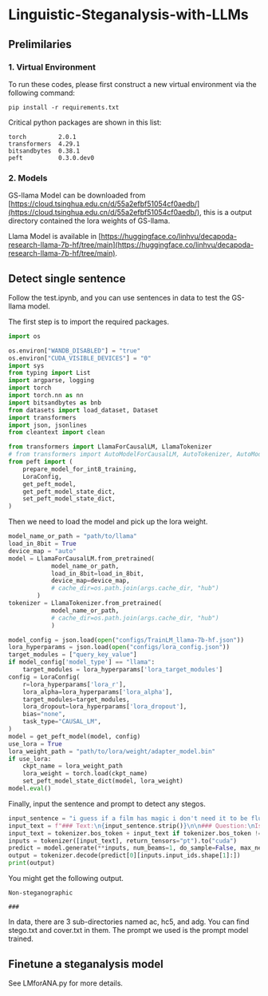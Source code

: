 # Linguistic-Steganalysis-with-LLMs

## Prelimilaries

### 1. Virtual Environment
To run these codes, please first construct a new virtual environment via the following command:
```shell
pip install -r requirements.txt
```
Critical python packages are shown in this list:

```shell
torch         2.0.1
transformers  4.29.1
bitsandbytes  0.38.1
peft          0.3.0.dev0
```

### 2. Models
GS-llama Model can be downloaded from [https://cloud.tsinghua.edu.cn/d/55a2efbf51054cf0aedb/](https://cloud.tsinghua.edu.cn/d/55a2efbf51054cf0aedb/), this is a output directory contained the lora weights of GS-llama.

Llama Model is available in [https://huggingface.co/linhvu/decapoda-research-llama-7b-hf/tree/main](https://huggingface.co/linhvu/decapoda-research-llama-7b-hf/tree/main).

## Detect single sentence
Follow the test.ipynb, and you can use sentences in data to test the GS-llama model. 

The first step is to import the required packages.
```python
import os

os.environ["WANDB_DISABLED"] = "true"
os.environ["CUDA_VISIBLE_DEVICES"] = "0"
import sys
from typing import List
import argparse, logging
import torch
import torch.nn as nn
import bitsandbytes as bnb
from datasets import load_dataset, Dataset
import transformers
import json, jsonlines
from cleantext import clean

from transformers import LlamaForCausalLM, LlamaTokenizer
# from transformers import AutoModelForCausalLM, AutoTokenizer, AutoModel
from peft import (
    prepare_model_for_int8_training,
    LoraConfig,
    get_peft_model,
    get_peft_model_state_dict,
    set_peft_model_state_dict,
)
```
Then we need to load the model and pick up the lora weight.
```python
model_name_or_path = "path/to/llama"
load_in_8bit = True
device_map = "auto"
model = LlamaForCausalLM.from_pretrained(
            model_name_or_path,
            load_in_8bit=load_in_8bit,
            device_map=device_map,
            # cache_dir=os.path.join(args.cache_dir, "hub")
        )
tokenizer = LlamaTokenizer.from_pretrained(
            model_name_or_path, 
            # cache_dir=os.path.join(args.cache_dir, "hub")
            )
```
```python
model_config = json.load(open("configs/TrainLM_llama-7b-hf.json"))
lora_hyperparams = json.load(open("configs/lora_config.json"))
target_modules = ["query_key_value"]
if model_config['model_type'] == "llama":
    target_modules = lora_hyperparams['lora_target_modules']  
config = LoraConfig(
    r=lora_hyperparams['lora_r'],
    lora_alpha=lora_hyperparams['lora_alpha'],
    target_modules=target_modules,
    lora_dropout=lora_hyperparams['lora_dropout'],
    bias="none",
    task_type="CAUSAL_LM",
)
model = get_peft_model(model, config)
use_lora = True
lora_weight_path = "path/to/lora/weight/adapter_model.bin"
if use_lora:
    ckpt_name = lora_weight_path
    lora_weight = torch.load(ckpt_name)
    set_peft_model_state_dict(model, lora_weight)
model.eval()
```
Finally, input the sentence and prompt to detect any stegos.
```python
input_sentence = "i guess if a film has magic i don't need it to be fluid or seamless"
input_text = f"### Text:\n{input_sentence.strip()}\n\n### Question:\nIs the above text steganographic or non-steganographic?\n\n### Answer:\n"
input_text = tokenizer.bos_token + input_text if tokenizer.bos_token != None else input_text
inputs = tokenizer([input_text], return_tensors="pt").to("cuda")
predict = model.generate(**inputs, num_beams=1, do_sample=False, max_new_tokens=10, min_new_tokens=2)
output = tokenizer.decode(predict[0][inputs.input_ids.shape[1]:])
print(output)
```
You might get the following output.
```shell
Non-steganographic

###
```
In data, there are 3 sub-directories named ac, hc5, and adg. You can find stego.txt and cover.txt in them. The prompt we used is the prompt model trained.
## Finetune a steganalysis model
See LMforANA.py for more details.
